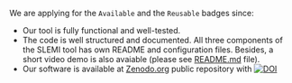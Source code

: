 We are applying for the `Available` and the `Reusable` badges since:

- Our tool is fully functional and well-tested.
- The code is well structured and documented. All three components of the SLEMI tool has own README and configuration files. Besides, a short video demo is also avaiable (please see [README.md](README.md) file).
- Our software is available at [Zenodo.org](https://zenodo.org/record/3627640) public repository with [![DOI](https://zenodo.org/badge/DOI/10.5281/zenodo.3627640.svg)](https://doi.org/10.5281/zenodo.3627640)
